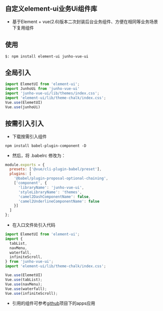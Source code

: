 ## 自定义element-ui业务Ui组件库
* 基于Element + vue(2.6)版本二次封装后台业务组件、方便在相同等业务场景下复用组件

## 使用
```shell
$: npm install element-ui junho-vue-ui
```

## 全局引入
```js
import ElemetUI from 'element-ui';
import JunhoUi from 'junho-vue-ui'
import 'junho-vue-ui/lib/themes/index.css';
import 'element-ui/lib/theme-chalk/index.css';
Vue.use(ElemetUI)
Vue.use(junhoUi)
```

## 按需引入引入
* 下载按需引入组件
```shell
npm install babel-plugin-component -D
```
* 然后，将 .babelrc 修改为：
```js
module.exports = {
  presets: ['@vue/cli-plugin-babel/preset'],
  plugins: [
    '@babel/plugin-proposal-optional-chaining',
    ['component', {
      'libraryName': 'junho-vue-ui',
      'styleLibraryName': 'themes',
      'camel2DashComponentName': false,
      'camel2UnderlineComponentName': false
    }]
  ]
};
```
* 在入口文件处引入代码
```js
import ElemetUI from 'element-ui';
import {
  tabList,
  navMenu,
  waterfall,
  infiniteScroll,
} from 'junho-vue-ui';
import 'element-ui/lib/theme-chalk/index.css';

Vue.use(ElemetUI)
Vue.use(tabList);
Vue.use(navMenu);
Vue.use(waterfall);
Vue.use(infiniteScroll);
```
* 引用的组件可参考[github](https://github.com/JunhoChan/junho-vue-ui)项目下的apps应用

